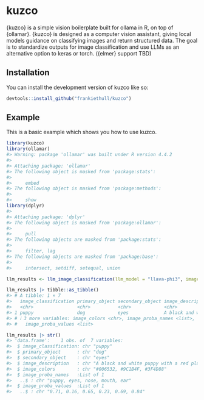
<!-- README.md is generated from README.Rmd. Please edit that file -->

# kuzco

<!-- badges: start -->
<!-- badges: end -->

{kuzco} is a simple vision boilerplate built for ollama in R, on top of
{ollamar}. {kuzco} is designed as a computer vision assistant, giving
local models guidance on classifying images and return structured data.
The goal is to standardize outputs for image classification and use LLMs
as an alternative option to keras or torch. ({elmer} support TBD)

## Installation

You can install the development version of kuzco like so:

``` r
devtools::install_github("frankiethull/kuzco")
```

## Example

This is a basic example which shows you how to use kuzco.

``` r
library(kuzco)
library(ollamar)
#> Warning: package 'ollamar' was built under R version 4.4.2
#> 
#> Attaching package: 'ollamar'
#> The following object is masked from 'package:stats':
#> 
#>     embed
#> The following object is masked from 'package:methods':
#> 
#>     show
library(dplyr)
#> 
#> Attaching package: 'dplyr'
#> The following object is masked from 'package:ollamar':
#> 
#>     pull
#> The following objects are masked from 'package:stats':
#> 
#>     filter, lag
#> The following objects are masked from 'package:base':
#> 
#>     intersect, setdiff, setequal, union

llm_results <- llm_image_classification(llm_model = "llava-phi3", image = "inst/img/test_img.jpg")
```

``` r
llm_results |> tibble::as_tibble()
#> # A tibble: 1 × 7
#>   image_classification primary_object secondary_object image_description        
#>   <chr>                <chr>          <chr>            <chr>                    
#> 1 puppy                dog            eyes             A black and white puppy …
#> # ℹ 3 more variables: image_colors <chr>, image_proba_names <list>,
#> #   image_proba_values <list>
```

``` r
llm_results |> str()
#> 'data.frame':    1 obs. of  7 variables:
#>  $ image_classification: chr "puppy"
#>  $ primary_object      : chr "dog"
#>  $ secondary_object    : chr "eyes"
#>  $ image_description   : chr "A black and white puppy with a red plaid blanket behind it. The puppy is looking at the camera."
#>  $ image_colors        : chr "#006532, #9C1B4F, #3F4D88"
#>  $ image_proba_names   :List of 1
#>   ..$ : chr "puppy, eyes, nose, mouth, ear"
#>  $ image_proba_values  :List of 1
#>   ..$ : chr "0.71, 0.16, 0.65, 0.23, 0.69, 0.84"
```
